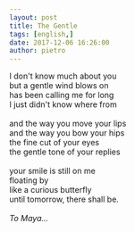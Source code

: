 ```yaml
---
layout: post
title: The Gentle
tags: [english,]
date: 2017-12-06 16:26:00
author: pietro
---
```

I don't know much about you<br/>but a gentle wind blows on<br/>has been calling me for long<br/>I just didn't know where from<br/><br/>and the way you move your lips<br/>and the way you bow your hips<br/>the fine cut of your eyes<br/>the gentle tone of your replies<br/><br/>your smile is still on me<br/>floating by<br/>like a curious butterfly<br/>until tomorrow, there shall be.<br/><i><br/></i><i>To Maya...</i>
